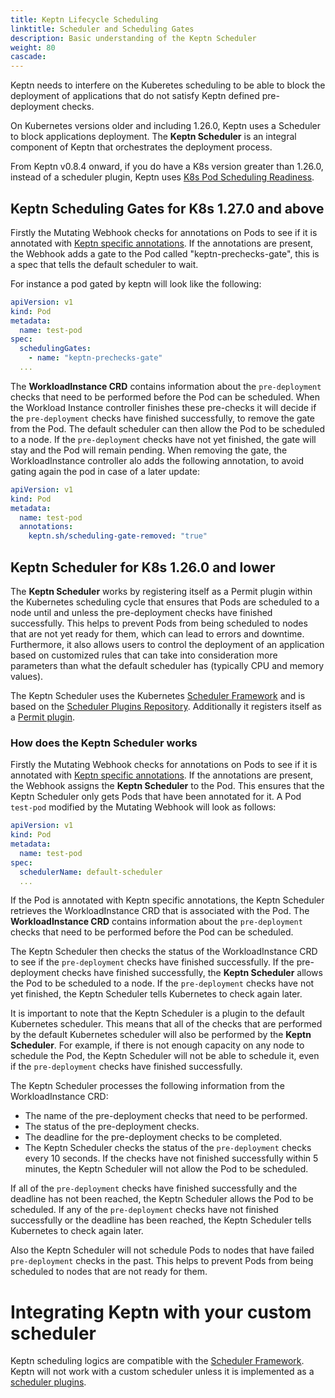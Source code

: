 ```yaml
---
title: Keptn Lifecycle Scheduling
linktitle: Scheduler and Scheduling Gates
description: Basic understanding of the Keptn Scheduler
weight: 80
cascade:
---
```


Keptn needs to interfere on the Kuberetes scheduling to be able to block
the deployment of applications that do not satisfy Keptn defined pre-deployment checks.

On Kubernetes versions older and including 1.26.0, Keptn uses a Scheduler to block applications deployment.
The **Keptn Scheduler** is an integral component of Keptn that orchestrates
the deployment process.

From Keptn v0.8.4 onward, if you do have a K8s version greater than 1.26.0, instead of a scheduler plugin,
Keptn
uses [K8s Pod Scheduling Readiness](https://kubernetes.io/docs/concepts/scheduling-eviction/pod-scheduling-readiness).

## Keptn Scheduling Gates for K8s 1.27.0 and above

Firstly the Mutating Webhook checks for annotations on Pods to see if it is annotated with
[Keptn specific annotations](https://main.lifecycle.keptn.sh/docs/implementing/integrate/#basic-annotations).
If the annotations are present, the Webhook adds a gate to the Pod called "keptn-prechecks-gate", this is a spec that
tells the
default scheduler to wait.

For instance a pod gated by keptn will look like the following:

```yaml
apiVersion: v1
kind: Pod
metadata:
  name: test-pod
spec:
  schedulingGates:
    - name: "keptn-prechecks-gate"
  ...
```

The **WorkloadInstance CRD** contains information about the `pre-deployment` checks that
need to be performed before the Pod can be scheduled.
When the Workload Instance controller finishes these
pre-checks it will decide if the `pre-deployment` checks have finished successfully, to remove the gate from the Pod.
The default scheduler can then allow the Pod to be scheduled to a node.
If the `pre-deployment` checks have not yet finished, the gate will stay and the Pod will remain pending.
When removing the gate, the WorkloadInstance controller alo adds the following annotation,
to avoid gating again the pod in case of a later update:

```yaml
apiVersion: v1
kind: Pod
metadata:
  name: test-pod
  annotations:
    keptn.sh/scheduling-gate-removed: "true"
```

## Keptn Scheduler for K8s 1.26.0 and lower

The **Keptn Scheduler** works by registering itself as a Permit plugin within the Kubernetes
scheduling cycle that ensures that Pods are scheduled to a node until and unless the
pre-deployment checks have finished successfully.
This helps to prevent Pods from being scheduled to nodes that are not yet ready for them,
which can lead to errors and downtime.
Furthermore, it also allows users to control the deployment of an application based on
customized rules that can take into consideration more parameters than what the default
scheduler has (typically CPU and memory values).

The Keptn Scheduler uses the Kubernetes
[Scheduler Framework](https://kubernetes.io/docs/concepts/scheduling-eviction/scheduling-framework/) and is based on the
[Scheduler Plugins Repository](https://github.com/kubernetes-sigs/scheduler-plugins/tree/master).
Additionally it registers itself as
a [Permit plugin](https://kubernetes.io/docs/concepts/scheduling-eviction/scheduling-framework/#permit).

### How does the Keptn Scheduler works

Firstly the Mutating Webhook checks for annotations on Pods to see if it is annotated with
[Keptn specific annotations](https://main.lifecycle.keptn.sh/docs/implementing/integrate/#basic-annotations).
If the annotations are present, the Webhook assigns the **Keptn Scheduler** to the Pod.
This ensures that the Keptn Scheduler only gets Pods that have been annotated for it.
A Pod `test-pod` modified by the Mutating Webhook will look as follows:

```yaml
apiVersion: v1
kind: Pod
metadata:
  name: test-pod
spec:
  schedulerName: default-scheduler
  ...
```

If the Pod is annotated with Keptn specific annotations, the Keptn Scheduler retrieves
the WorkloadInstance CRD that is associated with the Pod.
The **WorkloadInstance CRD** contains information about the `pre-deployment` checks that
need to be performed before the Pod can be scheduled.

The Keptn Scheduler then checks the status of the WorkloadInstance CRD to see
if the `pre-deployment` checks have finished successfully.
If the pre-deployment checks have finished successfully, the **Keptn Scheduler** allows
the Pod to be scheduled to a node.
If the `pre-deployment` checks have not yet finished, the Keptn Scheduler tells Kubernetes to check again later.

It is important to note that the Keptn Scheduler is a plugin to the default Kubernetes scheduler.
This means that all of the checks that are performed by the default Kubernetes scheduler
will also be performed by the **Keptn Scheduler**.
For example, if there is not enough capacity on any node to schedule the Pod,
the Keptn Scheduler will not be able to schedule it, even if the `pre-deployment`
checks have finished successfully.

The Keptn Scheduler processes the following information from the WorkloadInstance CRD:

- The name of the pre-deployment checks that need to be performed.
- The status of the pre-deployment checks.
- The deadline for the pre-deployment checks to be completed.
- The Keptn Scheduler checks the status of the `pre-deployment` checks every 10 seconds.
  If the checks have not finished successfully within 5 minutes, the Keptn Scheduler will not allow the Pod to be
  scheduled.

If all of the `pre-deployment` checks have finished successfully and the deadline has not been reached,
the Keptn Scheduler allows the Pod to be scheduled.
If any of the `pre-deployment` checks have not finished successfully or the deadline has
been reached, the Keptn Scheduler tells Kubernetes to check again later.

Also the Keptn Scheduler will not schedule Pods to nodes that have failed `pre-deployment`
checks in the past.
This helps to prevent Pods from being scheduled to nodes that are not ready for them.

# Integrating Keptn with your custom scheduler

Keptn scheduling logics are compatible with
the [Scheduler Framework](https://kubernetes.io/docs/concepts/scheduling-eviction/scheduling-framework/).
Keptn will not work with a custom scheduler unless it is implemented as
a [scheduler plugins](https://kubernetes.io/docs/concepts/scheduling-eviction/scheduling-framework/#plugin-configuration).